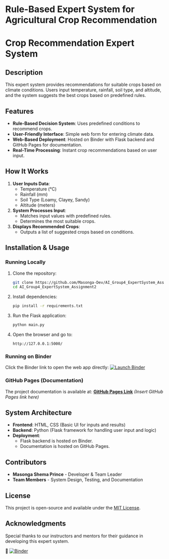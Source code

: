 # Rule-Based Expert System for Agricultural Crop Recommendation
# Crop Recommendation Expert System

## Description
This expert system provides recommendations for suitable crops based on climate conditions. Users input temperature, rainfall, soil type, and altitude, and the system suggests the best crops based on predefined rules.

## Features
- **Rule-Based Decision System**: Uses predefined conditions to recommend crops.
- **User-Friendly Interface**: Simple web form for entering climate data.
- **Web-Based Deployment**: Hosted on Binder with Flask backend and GitHub Pages for documentation.
- **Real-Time Processing**: Instant crop recommendations based on user input.

## How It Works
1. **User Inputs Data**:
   - Temperature (°C)
   - Rainfall (mm)
   - Soil Type (Loamy, Clayey, Sandy)
   - Altitude (meters)
2. **System Processes Input**:
   - Matches input values with predefined rules.
   - Determines the most suitable crops.
3. **Displays Recommended Crops**:
   - Outputs a list of suggested crops based on conditions.

## Installation & Usage
### Running Locally
1. Clone the repository:
   ```bash
   git clone https://github.com/Masonga-Dev/AI_Group4_ExpertSystem_Assignment2.git
   cd AI_Group4_ExpertSystem_Assignment2
   ```
2. Install dependencies:
   ```bash
   pip install -r requirements.txt
   ```
3. Run the Flask application:
   ```bash
   python main.py
   ```
4. Open the browser and go to:
   ```
   http://127.0.0.1:5000/
   ```

### Running on Binder
Click the Binder link to open the web app directly:
[![Launch Binder](https://mybinder.org/badge_logo.svg)](https://mybinder.org/v2/gh/Masonga-Dev/AI_Group4_ExpertSystem_Assignment2/main?urlpath=proxy/5000/)

### GitHub Pages (Documentation)
The project documentation is available at:
**[GitHub Pages Link](#)** *(Insert GitHub Pages link here)*

## System Architecture
- **Frontend**: HTML, CSS (Basic UI for inputs and results)
- **Backend**: Python (Flask framework for handling user input and logic)
- **Deployment**:
  - Flask backend is hosted on Binder.
  - Documentation is hosted on GitHub Pages.

## Contributors
- **Masonga Shema Prince** - Developer & Team Leader
- **Team Members** - System Design, Testing, and Documentation

## License
This project is open-source and available under the [MIT License](LICENSE).

## Acknowledgments
Special thanks to our instructors and mentors for their guidance in developing this expert system.


🚀 [![Binder](https://mybinder.org/badge_logo.svg)](https://mybinder.org/v2/gh/Masonga-Dev/AI_Group4_ExpertSystem_Assignment2/main?urlpath=proxy/5000/)

